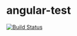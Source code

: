 # angular-test
[![Build Status](https://travis-ci.org/tdittmann/angular-test.svg?branch=master)](https://travis-ci.org/tdittmann/angular-test)

